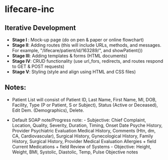 # lifecare-inc

## Iterative Development

- <b>Stage I </b>: Mock-up page (do on pen & paper or online flowchart)
- <b>Stage II</b>: Adding routes (this will include URLs, methods, and messages. For example, "/lifecare/patient/id/163289/", and showPatient())
- <b>Stage III</b>: Adding templates & forms (HTML documents)
- <b>Stage IV</b>: CRUD functionality (use url_fors, redirects, and routes respond to GET & POST requests)
- <b>Stage V</b>: Styling (style and align using HTML and CSS files)

## Notes:

- Patient List will consist of Patient ID, Last Name, First Name, MI, DOB, Facility, Type (P or Patient, S or Subject), Status (Active or Deceased), Edit Dem. (Demographics), Delete.

- Default SOAP note/Progress note: 
        - Subjective: Chief Complaint, Location, Quality, Severity, Duration, Timing, Onset Date
                      Psyche History, Provider Psychiatric Evaluation
                      Medical History, Comments (Htn, dm, CA, Cardiovascular), Surgical History, Gynecological History, Family History, Surgical History, Provider Medical Evaluation
                      Allergies + field
                      Current Medications + field
                      Review of Systems
       - Objective: Height, Weight, BMI, Systolic, Diastolic, Temp, Pulse
                      Objective notes
